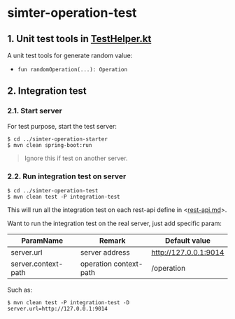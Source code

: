 # simter-operation-test

## 1. Unit test tools in [TestHelper.kt]

A unit test tools for generate random value:

- `fun randomOperation(...): Operation`

## 2. Integration test

### 2.1. Start server

For test purpose, start the test server:

```shell
$ cd ../simter-operation-starter
$ mvn clean spring-boot:run
```

> Ignore this if test on another server.

### 2.2. Run integration test on server

```shell
$ cd ../simter-operation-test
$ mvn clean test -P integration-test
```

This will run all the integration test on each rest-api define in <[rest-api.md]>.

Want to run the integration test on the real server, just add specific param:

| ParamName           | Remark                 | Default value         |
|---------------------|------------------------|-----------------------|
| server.url          | server address         | http://127.0.0.1:9014 |
| server.context-path | operation context-path | /operation            |

Such as:

```shell
$ mvn clean test -P integration-test -D server.url=http://127.0.0.1:9014
```


[TestHelper.kt]: https://github.com/simter/simter-operation/blob/master/simter-operation-test/src/main/kotlin/tech/simter/operation/test/TestHelper.kt
[rest-api.md]: https://github.com/simter/simter-operation/blob/master/docs/rest-api.md
